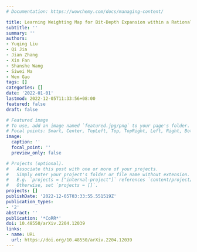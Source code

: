 ```yaml
---
# Documentation: https://wowchemy.com/docs/managing-content/

title: Learning Weighting Map for Bit-Depth Expansion within a Rational Range
subtitle: ''
summary: ''
authors:
- Yuqing Liu
- Qi Jia
- Jian Zhang
- Xin Fan
- Shanshe Wang
- Siwei Ma
- Wen Gao
tags: []
categories: []
date: '2022-01-01'
lastmod: 2022-12-05T11:33:56+08:00
featured: false
draft: false

# Featured image
# To use, add an image named `featured.jpg/png` to your page's folder.
# Focal points: Smart, Center, TopLeft, Top, TopRight, Left, Right, BottomLeft, Bottom, BottomRight.
image:
  caption: ''
  focal_point: ''
  preview_only: false

# Projects (optional).
#   Associate this post with one or more of your projects.
#   Simply enter your project's folder or file name without extension.
#   E.g. `projects = ["internal-project"]` references `content/project/deep-learning/index.md`.
#   Otherwise, set `projects = []`.
projects: []
publishDate: '2022-12-05T03:33:55.551519Z'
publication_types:
- '2'
abstract: ''
publication: '*CoRR*'
doi: 10.48550/arXiv.2204.12039
links:
- name: URL
  url: https://doi.org/10.48550/arXiv.2204.12039
---
```


